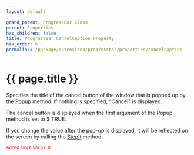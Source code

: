 ```yaml
---
layout: default

grand_parent: ProgressBar Class
parent: Properties
has_children: false
title: ProgressBar.CancelCaption Property
nav_order: 6
permalink: /package/extension4/progressbar/properties/cancelcaption
---
```

# {{ page.title }}

Specifies the title of the cancel button of the window that is popped up by the <a href="/package/extension4/progressbar/methods/popup">Popup</a> method.
If nothing is specified, "Cancel" is displayed.

The cancel button is displayed when the first argument of the Popup method is set to $ TRUE.

If you change the value after the pop-up is displayed, it will be reflected on the screen by calling the <a href="/package/extension4/progressbar/methods/stepit">StepIt</a> method.


<small><span style="color:red">Added since Ver.5.0.0</span></small>